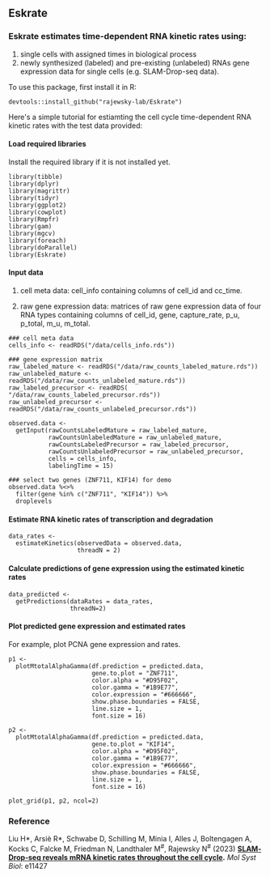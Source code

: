 ## Eskrate

### Eskrate estimates time-dependent RNA kinetic rates using:
1. single cells with assigned times in biological process
2. newly synthesized (labeled) and pre-existing (unlabeled) RNAs gene expression data for single cells (e.g. SLAM-Drop-seq data). 

To use this package, first install it in R:

```{r}
devtools::install_github("rajewsky-lab/Eskrate")  
```

Here's a simple tutorial for estiamting the cell cycle time-dependent RNA kinetic rates with the test data provided:

#### Load required libraries

Install the required library if it is not installed yet.

```{r}
library(tibble)
library(dplyr)
library(magrittr)
library(tidyr)
library(ggplot2)
library(cowplot)
library(Rmpfr)
library(gam)
library(mgcv)
library(foreach)
library(doParallel)
library(Eskrate)
```

#### Input data

1. cell meta data: cell_info containing columns of cell_id and cc_time.

2. raw gene expression data: matrices of raw gene expression data of four RNA types containing columns of cell_id, gene, capture_rate, p_u, p_total, m_u, m_total.

```{r}
### cell meta data
cells_info <- readRDS("/data/cells_info.rds"))

### gene expression matrix
raw_labeled_mature <- readRDS("/data/raw_counts_labeled_mature.rds"))
raw_unlabeled_mature <- readRDS("/data/raw_counts_unlabeled_mature.rds"))
raw_labeled_precursor <- readRDS( "/data/raw_counts_labeled_precursor.rds"))
raw_unlabeled_precursor <- readRDS("/data/raw_counts_unlabeled_precursor.rds"))

```


```{r}
observed.data <- 
  getInput(rawCountsLabeledMature = raw_labeled_mature,
           rawCountsUnlabeledMature = raw_unlabeled_mature,
           rawCountsLabeledPrecursor = raw_labeled_precursor,
           rawCountsUnlabeledPrecursor = raw_unlabeled_precursor,
           cells = cells_info,
           labelingTime = 15)

### select two genes (ZNF711, KIF14) for demo
observed.data %<>% 
  filter(gene %in% c("ZNF711", "KIF14")) %>%
  droplevels
```

#### Estimate RNA kinetic rates of transcription and degradation

```{r}
data_rates <- 
  estimateKinetics(observedData = observed.data, 
                   threadN = 2)
```

#### Calculate predictions of gene expression using the estimated kinetic rates

```{r}
data_predicted <- 
  getPredictions(dataRates = data_rates, 
                 threadN=2)
```

#### Plot predicted gene expression and estimated rates

For example, plot PCNA gene expression and rates.

```{r plot_profile, fig.height=8, fig.width=10}
p1 <-
  plotMtotalAlphaGamma(df.prediction = predicted.data,   
                       gene.to.plot = "ZNF711",
                       color.alpha = "#D95F02",
                       color.gamma = "#1B9E77",
                       color.expression = "#666666",
                       show.phase.boundaries = FALSE,
                       line.size = 1,
                       font.size = 16)

p2 <-
  plotMtotalAlphaGamma(df.prediction = predicted.data,   
                       gene.to.plot = "KIF14",
                       color.alpha = "#D95F02",
                       color.gamma = "#1B9E77",
                       color.expression = "#666666",
                       show.phase.boundaries = FALSE,
                       line.size = 1,
                       font.size = 16)

plot_grid(p1, p2, ncol=2)
```

### Reference

Liu H*, Arsiè R*, Schwabe D, Schilling M, Minia I, Alles J, Boltengagen A, Kocks C, Falcke M, Friedman N, Landthaler M<sup>#</sup>, Rajewsky N<sup>#</sup> (2023) **[SLAM‐Drop‐seq reveals mRNA kinetic rates throughout the cell cycle](https://doi.org/10.15252/msb.202211427).** *Mol Syst Biol*: e11427




